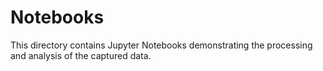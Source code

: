 # Notebooks
This directory contains Jupyter Notebooks demonstrating the processing and analysis of the captured data.
